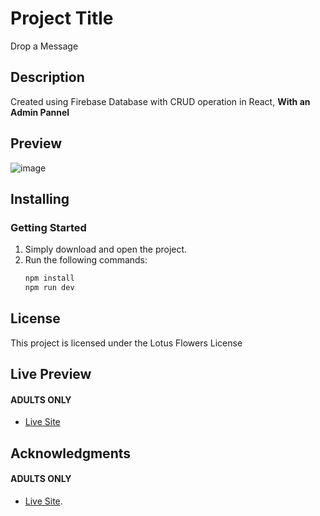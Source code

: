 # Project Title
Drop a Message

## Description
Created using Firebase Database with CRUD operation in React, <b> With an Admin Pannel</b>

## Preview
![image](https://github.com/user-attachments/assets/54d80482-d992-4461-bab6-c4047ad7588b)


## Installing
### Getting Started
1. Simply download and open the project.
2. Run the following commands:
   ```bash
   npm install
   npm run dev

## License

This project is licensed under the Lotus Flowers License 

## Live Preview
#### ADULTS ONLY
* [Live Site](https://drop-a-message.netlify.app/)

## Acknowledgments
#### ADULTS ONLY
* [Live Site](https://drop-a-message.netlify.app/).  

